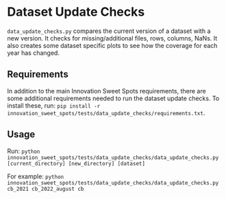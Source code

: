 # Dataset Update Checks

`data_update_checks.py` compares the current version of a dataset with a new version. It checks for missing/additional files, rows, columns, NaNs. It also creates some dataset specific plots to see how the coverage for each year has changed.

## Requirements

In addition to the main Innovation Sweet Spots requirements, there are some additional requirements needed to run the dataset update checks. To install these, run: `pip install -r innovation_sweet_spots/tests/data_update_checks/requirements.txt`.

## Usage

Run: `python innovation_sweet_spots/tests/data_update_checks/data_update_checks.py [current_directory] [new_directory] [dataset]`

For example: `python innovation_sweet_spots/tests/data_update_checks/data_update_checks.py cb_2021 cb_2022_august cb`
